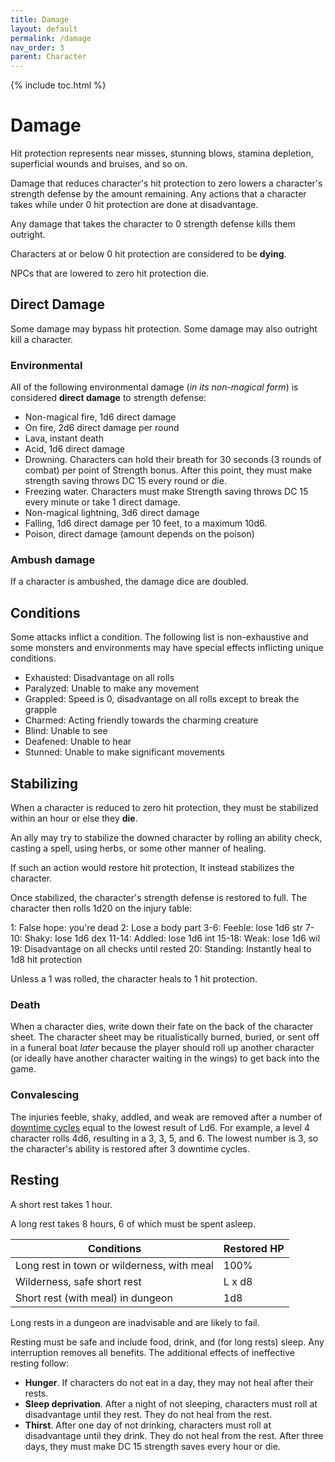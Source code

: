 ```yaml
---
title: Damage
layout: default
permalink: /damage
nav_order: 3
parent: Character
---
```

{% include toc.html %}

# Damage

Hit protection represents near misses, stunning blows, stamina depletion, superficial wounds and bruises, and so on. 

Damage that reduces character's hit protection to zero lowers a character's strength defense by the amount remaining. Any actions that a character takes while under 0 hit protection are done at disadvantage. 

Any damage that takes the character to 0 strength defense kills them outright. 

Characters at or below 0 hit protection are considered to be **dying**. 

NPCs that are lowered to zero hit protection die.

## Direct Damage
Some damage may bypass hit protection. Some damage may also outright kill a character. 

### Environmental

All of the following environmental damage (*in its non-magical form*) is considered **direct damage** to strength defense:

- Non-magical fire, 1d6 direct damage
- On fire, 2d6 direct damage per round
- Lava, instant death
- Acid, 1d6 direct damage
- Drowning. Characters can hold their breath for 30 seconds (3 rounds of combat) per point of Strength bonus. After this point, they must make strength saving throws DC 15 every round or die. 
- Freezing water. Characters must make Strength saving throws DC 15 every minute or take 1 direct damage.
- Non-magical lightning, 3d6 direct damage
- Falling, 1d6 direct damage per 10 feet, to a maximum 10d6.
- Poison, direct damage (amount depends on the poison) 

### Ambush damage

If a character is ambushed, the damage dice are doubled.

## Conditions

Some attacks inflict a condition. The following list is non-exhaustive and some monsters and environments may have special effects inflicting unique conditions.

- Exhausted: Disadvantage on all rolls
- Paralyzed: Unable to make any movement
- Grappled: Speed is 0, disadvantage on all rolls except to break the grapple
- Charmed: Acting friendly towards the charming creature
- Blind: Unable to see
- Deafened: Unable to hear
- Stunned: Unable to make significant movements

## Stabilizing 

When a character is reduced to zero hit protection, they must be stabilized within an hour or else they **die**.

An ally may try to stabilize the downed character by rolling an ability check, casting a spell, using herbs, or some other manner of healing. 

If such an action would restore hit protection, It instead stabilizes the character.

Once stabilized, the character's strength defense is restored to full. The character then rolls 1d20 on the injury table: 

1: False hope: you're dead
2: Lose a body part
3-6: Feeble: lose 1d6 str 
7-10: Shaky: lose 1d6 dex 
11-14: Addled: lose 1d6 int
15-18: Weak: lose 1d6 wil
19: Disadvantage on all checks until rested
20: Standing: Instantly heal to 1d8 hit protection

Unless a 1 was rolled, the character heals to 1 hit protection.

### Death 

When a character dies, write down their fate on the back of the character sheet. The character sheet may be ritualistically burned, buried, or sent off in a funeral boat *later* because the player should roll up another character (or ideally have another character waiting in the wings) to get back into the game.

### Convalescing

The injuries feeble, shaky, addled, and weak are removed after a number of [downtime cycles](downtimecycle.md#Convalescing) equal to the lowest result of Ld6. For example, a level 4 character rolls 4d6, resulting in a 3, 3, 5, and 6. The lowest number is 3, so the character's ability is restored after 3 downtime cycles.


## Resting

A short rest takes 1 hour. 

A long rest takes 8 hours, 6 of which must be spent asleep. 

| Conditions                                 | Restored HP |
| ------------------------------------------ | ----------- |
| Long rest in town or wilderness, with meal | 100%        |
| Wilderness, safe short rest                | L x d8      |
| Short rest (with meal) in dungeon          | 1d8         |

Long rests in a dungeon are inadvisable and are likely to fail. 

Resting must be safe and include food, drink, and (for long rests) sleep. Any interruption removes all benefits. The additional effects of ineffective resting follow: 

- **Hunger**. If characters do not eat in a day, they may not heal after their rests.
- **Sleep deprivation**. After a night of not sleeping, characters must roll at disadvantage until they rest. They do not heal from the rest. 
- **Thirst**. After one day of not drinking, characters must roll at disadvantage until they drink.  They do not heal from the rest. After three days, they must make DC 15 strength saves every hour or die. 